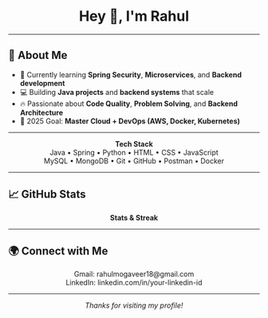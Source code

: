 <p align="center">
  <h1 align="center">Hey 👋, I'm Rahul</h1>
</p>

---

## 🚀 About Me
- 🌱 Currently learning **Spring Security**, **Microservices**, and **Backend development**
- 💻 Building **Java projects** and **backend systems** that scale
- 🔥 Passionate about **Code Quality**, **Problem Solving**, and **Backend Architecture**
- 🎯 2025 Goal: **Master Cloud + DevOps (AWS, Docker, Kubernetes)**

---

<p align="center">
  <b>Tech Stack</b><br>
  Java • Spring • Python • HTML • CSS • JavaScript<br>
  MySQL • MongoDB • Git • GitHub • Postman • Docker
</p>

---

## 📈 GitHub Stats

<p align="center">
  <b>Stats & Streak</b>
</p>

---

## 🌍 Connect with Me

<p align="center">
  Gmail: rahulmogaveer18@gmail.com<br>
  LinkedIn: linkedin.com/in/your-linkedin-id
</p>

---

<p align="center">
  <i>Thanks for visiting my profile!</i>
</p>
